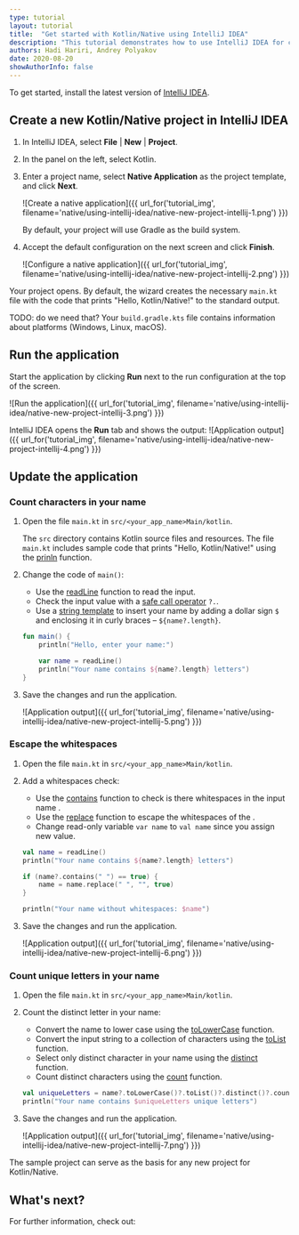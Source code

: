 ```yaml
---
type: tutorial
layout: tutorial
title:  "Get started with Kotlin/Native using IntelliJ IDEA"
description: "This tutorial demonstrates how to use IntelliJ IDEA for creating a Kotlin/Native application."
authors: Hadi Hariri, Andrey Polyakov
date: 2020-08-20
showAuthorInfo: false
---
```


<!--- To become a How-To. Need to change type to new "HowTo" --->

To get started, install the latest version of [IntelliJ IDEA](http://www.jetbrains.com/idea/download/index.html).

## Create a new Kotlin/Native project in IntelliJ IDEA

1. In IntelliJ IDEA, select **File** \| **New** \| **Project**.
2. In the panel on the left, select Kotlin.
3. Enter a project name, select **Native Application** as the project template, and click **Next**.

    ![Create a native application]({{ url_for('tutorial_img', filename='native/using-intellij-idea/native-new-project-intellij-1.png') }})

    By default, your project will use Gradle as the build system.

4. Accept the default configuration on the next screen and click **Finish**.

    ![Configure a native application]({{ url_for('tutorial_img', filename='native/using-intellij-idea/native-new-project-intellij-2.png') }})

Your project opens. By default, the wizard creates the necessary `main.kt` file with the code that prints "Hello, Kotlin/Native!" to the standard output.

TODO: do we need that? 
Your `build.gradle.kts` file contains information about platforms (Windows, Linux, macOS).

## Run the application

Start the application by clicking **Run** next to the run configuration at the top of the screen.

![Run the application]({{ url_for('tutorial_img', filename='native/using-intellij-idea/native-new-project-intellij-3.png') }})

IntelliJ IDEA opens the **Run** tab and shows the output:
![Application output]({{ url_for('tutorial_img', filename='native/using-intellij-idea/native-new-project-intellij-4.png') }})

## Update the application

### Count characters in your name

1. Open the file `main.kt` in `src/<your_app_name>Main/kotlin`.

    The `src` directory contains Kotlin source files and resources. The file `main.kt` includes sample code that prints "Hello, Kotlin/Native!" using the [prinln](https://kotlinlang.org/api/latest/jvm/stdlib/kotlin.io/println.html) function.

2. Change the code of `main()`:

    * Use the [readLine](https://kotlinlang.org/api/latest/jvm/stdlib/kotlin.io/read-line.html) function to read the input.
    * Check the input value with a [safe call operator](https://kotlinlang.org/docs/reference/null-safety.html#safe-calls) `?.`. 
    * Use a [string template](https://kotlinlang.org/docs/reference/basic-types.html#string-templates) to insert your name by adding a dollar sign `$` and enclosing it in curly braces – `${name?.length}`. 

    <div class="sample" markdown="1" theme="idea" mode="kotlin" data-highlight-only>
   
    ```kotlin
    fun main() {
        println("Hello, enter your name:")
    
        var name = readLine()
        println("Your name contains ${name?.length} letters")
    }
    ```
   
   </div>

3. Save the changes and run the application.

    ![Application output]({{ url_for('tutorial_img', filename='native/using-intellij-idea/native-new-project-intellij-5.png') }})

### Escape the whitespaces

1. Open the file `main.kt` in `src/<your_app_name>Main/kotlin`.

2. Add a whitespaces check:

    * Use the [contains](https://kotlinlang.org/api/latest/jvm/stdlib/kotlin.text/contains.html) function to check is there whitespaces in the input name .
    * Use the [replace](https://kotlinlang.org/api/latest/jvm/stdlib/kotlin.text/replace.html) function to escape the whitespaces of the .
    * Change read-only variable `var name` to `val name` since you assign new value.

    <div class="sample" markdown="1" theme="idea" mode="kotlin" data-highlight-only>
    
    ```kotlin
    val name = readLine()
    println("Your name contains ${name?.length} letters")
    
    if (name?.contains(" ") == true) {
        name = name.replace(" ", "", true)
    }
    
    println("Your name without whitespaces: $name")
    ```
   
   </div>
   
3. Save the changes and run the application.
    
    ![Application output]({{ url_for('tutorial_img', filename='native/using-intellij-idea/native-new-project-intellij-6.png') }})

### Count unique letters in your name

1. Open the file `main.kt` in `src/<your_app_name>Main/kotlin`.

2. Count the distinct letter in your name:

   * Convert the name to lower case using the [toLowerCase](https://kotlinlang.org/api/latest/jvm/stdlib/kotlin.text/to-lower-case.html) function. 
   * Convert the input string to a collection of characters using the [toList](https://kotlinlang.org/api/latest/jvm/stdlib/kotlin.text/to-list.html) function.
   * Select only distinct character in your name using the [distinct](https://kotlinlang.org/api/latest/jvm/stdlib/kotlin.collections/distinct.html) function.
   * Count distinct characters using the [count](https://kotlinlang.org/api/latest/jvm/stdlib/kotlin.collections/count.html) function.
   
    <div class="sample" markdown="1" theme="idea" mode="kotlin" data-highlight-only>
    
    ```kotlin
    val uniqueLetters = name?.toLowerCase()?.toList()?.distinct()?.count()
    println("Your name contains $uniqueLetters unique letters")
    ```
   
   </div>
   
3. Save the changes and run the application.

    ![Application output]({{ url_for('tutorial_img', filename='native/using-intellij-idea/native-new-project-intellij-7.png') }})

The sample project can serve as the basis for any new project for Kotlin/Native.

## What's next?

For further information, check out:
